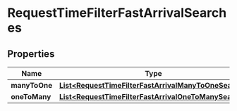

# RequestTimeFilterFastArrivalSearches


## Properties

Name | Type | Description | Notes
------------ | ------------- | ------------- | -------------
**manyToOne** | [**List&lt;RequestTimeFilterFastArrivalManyToOneSearch&gt;**](RequestTimeFilterFastArrivalManyToOneSearch.md) |  |  [optional]
**oneToMany** | [**List&lt;RequestTimeFilterFastArrivalOneToManySearch&gt;**](RequestTimeFilterFastArrivalOneToManySearch.md) |  |  [optional]



